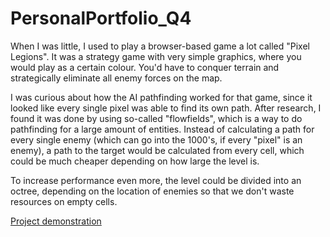 # PersonalPortfolio_Q4

When I was little, I used to play a browser-based game a lot called "Pixel Legions". It was a strategy game with very simple graphics, where you would play as a certain colour.
You'd have to conquer terrain and strategically eliminate all enemy forces on the map.

I was curious about how the AI pathfinding worked for that game, since it looked like every single pixel was able to find its own path. After research, I found it was done by using so-called "flowfields", which is a way to do pathfinding for a large amount of entities. Instead of calculating a path for every single enemy (which can go into the 1000's, if every "pixel" is an enemy), a path to the target would be calculated from every cell, which could be much cheaper depending on how large the level is. 

To increase performance even more, the level could be divided into an octree, depending on the location of enemies so that we don't waste resources on empty cells.

[Project demonstration](https://www.youtube.com/watch?v=6RQRLQWzzUk&t=5s)
